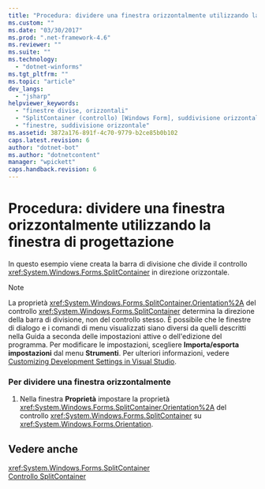 ```yaml
---
title: "Procedura: dividere una finestra orizzontalmente utilizzando la finestra di progettazione | Microsoft Docs"
ms.custom: ""
ms.date: "03/30/2017"
ms.prod: ".net-framework-4.6"
ms.reviewer: ""
ms.suite: ""
ms.technology: 
  - "dotnet-winforms"
ms.tgt_pltfrm: ""
ms.topic: "article"
dev_langs: 
  - "jsharp"
helpviewer_keywords: 
  - "finestre divise, orizzontali"
  - "SplitContainer (controllo) [Windows Form], suddivisione orizzontale"
  - "finestre, suddivisione orizzontale"
ms.assetid: 3872a176-891f-4c70-9779-b2ce85b0b102
caps.latest.revision: 6
author: "dotnet-bot"
ms.author: "dotnetcontent"
manager: "wpickett"
caps.handback.revision: 6
---
```

# Procedura: dividere una finestra orizzontalmente utilizzando la finestra di progettazione
In questo esempio viene creata la barra di divisione che divide il controllo <xref:System.Windows.Forms.SplitContainer> in direzione orizzontale.  
  
> [!NOTE]
>  La proprietà <xref:System.Windows.Forms.SplitContainer.Orientation%2A> del controllo <xref:System.Windows.Forms.SplitContainer> determina la direzione della barra di divisione, non del controllo stesso.  È possibile che le finestre di dialogo e i comandi di menu visualizzati siano diversi da quelli descritti nella Guida a seconda delle impostazioni attive o dell'edizione del programma.  Per modificare le impostazioni, scegliere **Importa\/esporta impostazioni** dal menu **Strumenti**.  Per ulteriori informazioni, vedere [Customizing Development Settings in Visual Studio](http://msdn.microsoft.com/it-it/22c4debb-4e31-47a8-8f19-16f328d7dcd3).  
  
### Per dividere una finestra orizzontalmente  
  
1.  Nella finestra **Proprietà** impostare la proprietà <xref:System.Windows.Forms.SplitContainer.Orientation%2A> del controllo <xref:System.Windows.Forms.SplitContainer> su <xref:System.Windows.Forms.Orientation>.  
  
## Vedere anche  
 <xref:System.Windows.Forms.SplitContainer>   
 [Controllo SplitContainer](../../../../docs/framework/winforms/controls/splitcontainer-control-windows-forms.md)